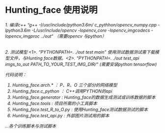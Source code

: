 # Hunting_face 使用说明

<H6>  1. 编译c++ “g++ -I/usr/include/python3.6m/ c_pythhon/opencv_numpy.cpp -lpython3.6m -L/usr/include/opencv -lopencv_core -lopencv_imgcodecs -lopencv_imgproc ../out“ （需要opencv 与python） 

<H6>  2. 测试模型 <1>. “PYTHONPATH=. ./out  test main” 使用测试数据测试需下载模型文件，与Hunting face数据。<2>. "PYTHONPATH=. ./out  test_api imgs_to_out PATH_TO_YOUR_TEST_IMG_DIR/" (需要安装python tensorflow)

代码说明：
1. Hunting_face.arch.* ： P、R、O 三个部分的网络模型
2. Hunting_face.c_python ： C++调用PYTHON的api
3. Hunting_face.generator : Hunting_face的数据生成测试或训练数据的脚本
4. Hunting_face.tools : 项目所需的小工具脚本
5. Hunting_face.test_R_to_O.py : 使用Hunting_face测试数据测试的脚本
6. Hunting_face.test_api.py : 外部图片测试用的脚本

...各个训练脚本与测试脚本
